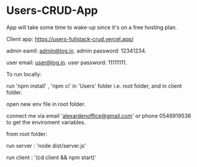 # Users-CRUD-App

App will take some time to wake-up since it's on a free hosting plan.

Client app: https://users-fullstack-crud.vercel.app/

admin eamil: admin@log.in.
admin password: 12341234.

user email: user@log.in.
user password: 11111111.

To run locally:

run 'npm install' , 'npm ci' in 'Users' folder i.e. root folder, and in client folder.

open new env file in root folder.

connect me via email 'alexardenoffice@gmail.com'  or phone 0546919538 to get the enviroment variables.

from root folder:

run server : 'node dist/server.js'

run client : '(cd client && npm start)'
